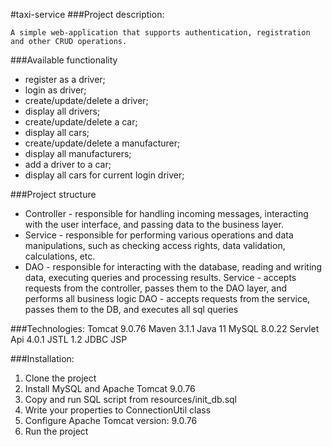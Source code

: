 #taxi-service
###Project description:
```
A simple web-application that supports authentication, registration and other CRUD operations.
```
###Available functionality
* register as a driver;
* login as driver;
* create/update/delete a driver;
* display all drivers;
* create/update/delete a car;
* display all cars;
* create/update/delete a manufacturer;
* display all manufacturers;
* add a driver to a car;
* display all cars for current login driver;

###Project structure

* Controller - responsible for handling incoming messages, interacting with the user interface, and passing data to the business layer.
* Service - responsible for performing various operations and data manipulations, such as checking access rights, data validation, calculations, etc.
* DAO - responsible for interacting with the database, reading and writing data, executing queries and processing results.
Service - accepts requests from the controller, passes them to the DAO layer, and performs all business logic
DAO - accepts requests from the service, passes them to the DB, and executes all sql queries

###Technologies:
Tomcat 9.0.76
Maven 3.1.1
Java 11
MySQL 8.0.22
Servlet Api 4.0.1
JSTL 1.2
JDBC
JSP

###Installation:
1. Clone the project
2. Install MySQL and Apache Tomcat 9.0.76
3. Copy and run SQL script from resources/init_db.sql
4. Write your properties to ConnectionUtil class
5. Configure Apache Tomcat version: 9.0.76
6. Run the project
